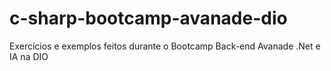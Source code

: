 # c-sharp-bootcamp-avanade-dio
Exercícios e exemplos feitos durante o Bootcamp Back-end Avanade .Net e IA na DIO
